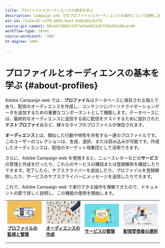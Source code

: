 ```yaml
---
title: プロファイルとオーディエンスの基本を学ぶ
description: Campaign web でのプロファイルとオーディエンスの操作について説明します
exl-id: 71a1ec92-cd79-4654-9ae3-9a92a01c6279
source-git-commit: 88c6473005cfdf7a43e0d232b75db2b51dbcac40
workflow-type: tm+mt
source-wordcount: '202'
ht-degree: 100%

---
```


# プロファイルとオーディエンスの基本を学ぶ {#about-profiles}

Adobe Campaign web では、**プロファイル**&#x200B;はデータベースに保存される個人であり、配信のオーディエンスを作成し、コンテンツにパーソナライゼーションデータを追加するための重要なコンポーネントとして機能します。データベースには、最終的なオーディエンスに送信する前に配信をテストするために設計された&#x200B;**テストプロファイル**&#x200B;など、様々なタイプのプロファイルが保存されます。

**オーディエンス**&#x200B;とは、類似した行動や特性を共有する一連のプロファイルです。このユーザーのコレクションは、生成、選択、または読み込みが可能です。作成したオーディエンスは、配信のターゲット母集団として活用できます。

さらに、Adobe Campaign web を使用すると、ニュースレターなどの&#x200B;**サービス**&#x200B;の管理と作成を行ったり、これらのサービスの購読または登録解除を確認したりできます。完了したら、サブスクライバーを追加したり、プロファイルを登録解除したり、サービスのサブスクライバーにメッセージを送信したりできます。

これで、Adobe Campaign web で実行できる操作を理解できたので、ドキュメントの節で詳しく説明し、この機能の使用を開始します。

<table style="table-layout:fixed"><tr style="border: 0;">
<td>
<a href="about-recipients.md">
<img src="../assets/do-not-localize/profiles-audiences-profile.png">
</a>
<div>
<a href="about-recipients.md"><strong>プロファイルの監視と管理</strong></a>
</div>
<p>
</td>
<td>
<a href="create-audience.md">
<img alt="リード" src="../assets/do-not-localize/profiles-audiences-audience.png">
</a>
<div><a href="create-audience.md"><strong>オーディエンスの作成</strong>
</div>
<p>
</td>
<td>
<a href="manage-services.md">
<img alt="低頻度" src="../assets/do-not-localize/profiles-audiences-service.png">
</a>
<div>
<a href="manage-services.md"><strong>サービスの管理</strong></a>
</div>
<p></td>
<td>
<a href="add-audience.md">
<img alt="低頻度" src="../assets/do-not-localize/profiles-audiences-deliveries.png">
</a>
<div>
<a href="add-audience.md"><strong>配信受信者の選択</strong></a>
</div>
<p></td>
</tr></table>
